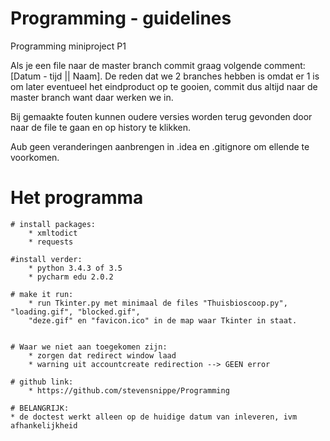# Programming - guidelines
Programming miniproject P1 

Als je een file naar de master branch commit graag volgende comment: [Datum - tijd || Naam].
De reden dat we 2 branches hebben is omdat er 1 is om later eventueel het eindproduct op te gooien,
commit dus altijd naar de master branch want daar werken we in.

Bij gemaakte fouten kunnen oudere versies worden terug gevonden door
naar de file te gaan en op history te klikken.

Aub geen veranderingen aanbrengen in .idea en .gitignore om ellende te voorkomen.

# Het programma #
    # install packages:
        * xmltodict
        * requests

    #install verder:
        * python 3.4.3 of 3.5
        * pycharm edu 2.0.2

    # make it run:
        * run Tkinter.py met minimaal de files "Thuisbioscoop.py", "loading.gif", "blocked.gif",
        "deze.gif" en "favicon.ico" in de map waar Tkinter in staat.


    # Waar we niet aan toegekomen zijn:
        * zorgen dat redirect window laad
        * warning uit accountcreate redirection --> GEEN error

    # github link:
        * https://github.com/stevensnippe/Programming

    # BELANGRIJK:
	* de doctest werkt alleen op de huidige datum van inleveren, ivm afhankelijkheid
